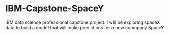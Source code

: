 # IBM-Capstone-SpaceY
IBM data science professional capstone project. I will be exploring spaceX data to build a model that will make predictions for a new comnpany SpaceY

